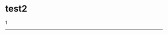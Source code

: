 # test2

1

<script src="//360.vizor.io/scripts/embed.js" data-vizorurl="//360.vizor.io/embed/v/9pa16" ></script>

***
